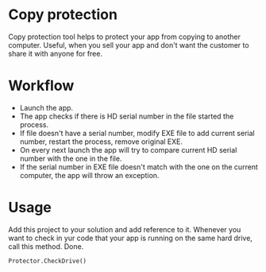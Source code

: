 # Copy protection

Copy protection tool helps to protect your app from copying to another computer. 
Useful, when you sell your app and don't want the customer to share it with anyone for free. 

# Workflow

* Launch the app.
* The app checks if there is HD serial number in the file started the process.
* If file doesn't have a serial number, modify EXE file to add current serial number, restart the process, remove original EXE.
* On every next launch the app will try to compare current HD serial number with the one in the file. 
* If the serial number in EXE file doesn't match with the one on the current computer, the app will throw an exception. 

# Usage 

Add this project to your solution and add reference to it. 
Whenever you want to check in yur code that your app is running on the same hard drive, call this method. 
Done. 

```
Protector.CheckDrive()
```

